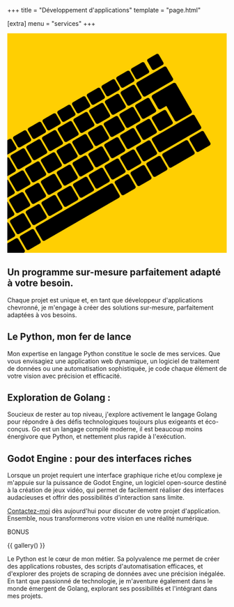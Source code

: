 +++
title = "Développement d'applications"
template = "page.html"

[extra]
menu = "services"
+++

[![web version vs native](applications.png)](applications.png)

<h2 class="h2">Un programme sur-mesure parfaitement adapté à votre besoin.</h2>

Chaque projet est unique et, en tant que développeur d'applications chevronné, je m'engage à créer des solutions sur-mesure, parfaitement adaptées à vos besoins.

<h2 class="h2">Le Python, mon fer de lance</h2>

Mon expertise en langage Python constitue le socle de mes services. Que vous envisagiez une application web dynamique, un logiciel de traitement de données ou une automatisation sophistiquée, je code chaque élément de votre vision avec précision et efficacité.

<h2 class="h2">Exploration de Golang :</h2>

Soucieux de rester au top niveau, j'explore activement le langage Golang pour répondre à des défis technologiques toujours plus exigeants et éco-conçus. Go est un langage compilé moderne, il est beaucoup moins énergivore que Python, et nettement plus rapide à l'exécution.

<h2 class="h2">Godot Engine : pour des interfaces riches</h2>

Lorsque un projet requiert une interface graphique riche et/ou complexe je m'appuie sur la puissance de Godot Engine, un logiciel open-source destiné à la création de jeux vidéo, qui permet de facilement réaliser des interfaces audacieuses et offrir des possibilités d'interaction sans limite.

[Contactez-moi](@/contact.md) dès aujourd'hui pour discuter de votre projet d'application. Ensemble, nous transformerons votre vision en une réalité numérique.

BONUS

{{ gallery() }}

Le Python est le cœur de mon métier. Sa polyvalence me permet de créer des applications robustes, des scripts d'automatisation efficaces, et d'explorer des projets de scraping de données avec une précision inégalée. En tant que passionné de technologie, je m'aventure également dans le monde émergent de Golang, explorant ses possibilités et l'intégrant dans mes projets.
